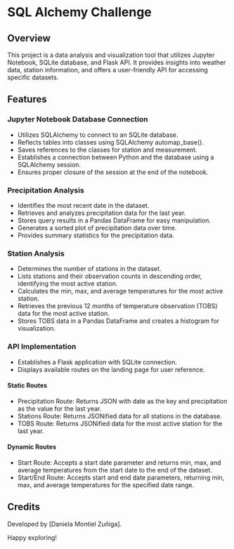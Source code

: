 # SQL Alchemy Challenge

## Overview

This project is a data analysis and visualization tool that utilizes Jupyter Notebook, SQLite database, and Flask API. It provides insights into weather data, station information, and offers a user-friendly API for accessing specific datasets.

## Features

### Jupyter Notebook Database Connection

- Utilizes SQLAlchemy to connect to an SQLite database.
- Reflects tables into classes using SQLAlchemy automap_base().
- Saves references to the classes for station and measurement.
- Establishes a connection between Python and the database using a SQLAlchemy session.
- Ensures proper closure of the session at the end of the notebook.

### Precipitation Analysis

- Identifies the most recent date in the dataset.
- Retrieves and analyzes precipitation data for the last year.
- Stores query results in a Pandas DataFrame for easy manipulation.
- Generates a sorted plot of precipitation data over time.
- Provides summary statistics for the precipitation data.

### Station Analysis

- Determines the number of stations in the dataset.
- Lists stations and their observation counts in descending order, identifying the most active station.
- Calculates the min, max, and average temperatures for the most active station.
- Retrieves the previous 12 months of temperature observation (TOBS) data for the most active station.
- Stores TOBS data in a Pandas DataFrame and creates a histogram for visualization.

### API Implementation

- Establishes a Flask application with SQLite connection.
- Displays available routes on the landing page for user reference.

#### Static Routes

- Precipitation Route: Returns JSON with date as the key and precipitation as the value for the last year.
- Stations Route: Returns JSONified data for all stations in the database.
- TOBS Route: Returns JSONified data for the most active station for the last year.

#### Dynamic Routes

- Start Route: Accepts a start date parameter and returns min, max, and average temperatures from the start date to the end of the dataset.
- Start/End Route: Accepts start and end date parameters, returning min, max, and average temperatures for the specified date range.


## Credits

Developed by [Daniela Montiel Zuñiga].

Happy exploring!
